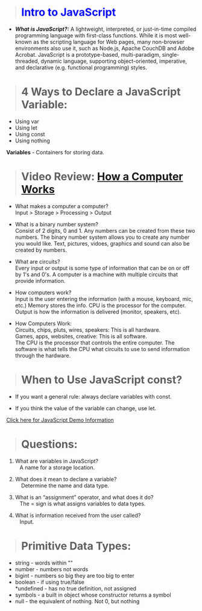 ># <span style="color:blue"> **Intro to JavaScript** </span>  

- ***What is JavaScript?:*** A lightweight, interpreted, or just-in-time compiled programming language with first-class functions. While it is most well-known as the scripting language for Web pages, many non-browser environments also use it, such as Node.js, Apache CouchDB and Adobe Acrobat. JavaScript is a prototype-based, multi-paradigm, single-threaded, dynamic language, supporting object-oriented, imperative, and declarative (e.g. functional programming) styles.  

># 4 Ways to Declare a JavaScript Variable:  

* Using var  
* Using let  
* Using const  
* Using nothing  

**Variables** - Containers for storing data. 

># Video Review: [How a Computer Works](https://www.youtube.com/watch?v=OAx_6-wdslM&list=PLzdnOPI1iJNcsRwJhvksEo1tJqjIqWbN-&index=1)

*  What makes a computer a computer?  
Input > Storage > Processing > Output  

* What is a binary number system?  
Consist of 2 digits, 0 and 1.  Any numbers can be created from these two numbers. The binary number system allows you to create any number you would like.  Text, pictures, vidoes, graphics and sound can also be created by numbers.  

* What are circuits?  
Every input or output is some type of information that can be on or off by 1's and 0's.  A computer is a machine with multiple circuits that provide information.  

* How computers work?  
Input is the user entering the information (with a mouse, keyboard, mic, etc.) Memory stores the info.  CPU is the processor for the computer.  Output is how the information is delivered (monitor, speakers, etc).  

* How Computers Work:  
Circuits, chips, pluts, wires, speakers:  This is all hardware.  
Games, apps, websites, creative:  This is all software.  
The CPU is the processor that controls the entire computer.  The software is what tells the CPU what circuits to use to send information through the hardware.  

># When to Use JavaScript const?  
* If you want a general rule: always declare variables with const.  

* If you think the value of the variable can change, use let.  

[Click here for JavaScript Demo Information](https://www.w3schools.com/js/js_variables.asp)  

># Questions:  

1. What are variables in JavaScript?  
 &nbsp; &nbsp;A name for a storage location.

2. What does it mean to declare a variable?  
&nbsp; &nbsp; Determine the name and data type.

3. What is an “assignment” operator, and what does it do?  
&nbsp; &nbsp;The = sign is what assigns variables to data types.  

4. What is information received from the user called?  
&nbsp; &nbsp;Input. 

># Primitive Data Types:  
* string - words within ""  
* number - numbers not words 
* bigint - numbers so big they are too big to enter  
* boolean - if using true/false  
*undefined - has no true definition, not assigned  
* symbols - a built in object whose constructor returns a symbol  
* null - the equivalent of nothing.  Not 0, but nothing